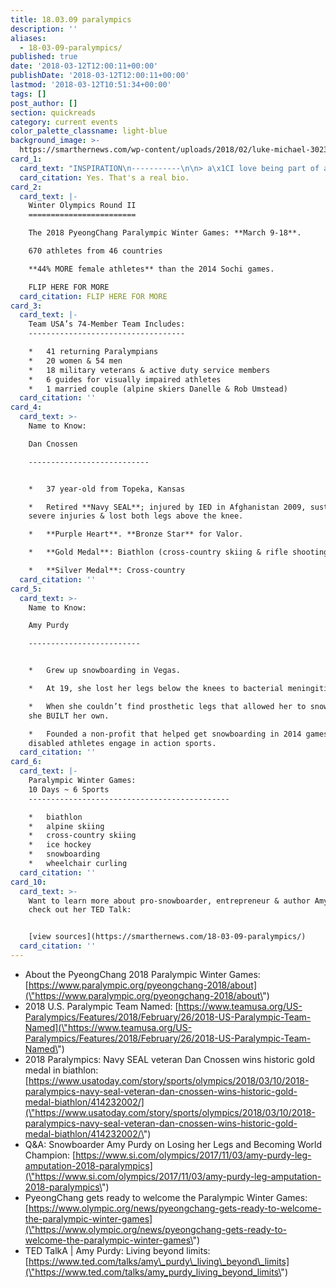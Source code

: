 ```yaml
---
title: 18.03.09 paralympics
description: ''
aliases:
  - 18-03-09-paralympics/
published: true
date: '2018-03-12T12:00:11+00:00'
publishDate: '2018-03-12T12:00:11+00:00'
lastmod: '2018-03-12T10:51:34+00:00'
tags: []
post_author: []
section: quickreads
category: current events
color_palette_classname: light-blue
background_image: >-
  https://smarthernews.com/wp-content/uploads/2018/02/luke-michael-302392-1-360x360.jpg
card_1:
  card_text: "INSPIRATION\n-----------\n\n> a\x1CI love being part of a team in the military, and when I became injured I was looking to seek that out again.”\n> \n> Dan Cnossen, Retired Navy SEAL, Gold & Silver Paralympic Medalist, Purple Heart, Bronze Medal, pursuing second Master's Degree at Harvard.\n\nYes. That's a real bio."
  card_citation: Yes. That's a real bio.
card_2:
  card_text: |-
    Winter Olympics Round II
    ========================

    The 2018 PyeongChang Paralympic Winter Games: **March 9-18**.

    670 athletes from 46 countries

    **44% MORE female athletes** than the 2014 Sochi games.

    FLIP HERE FOR MORE
  card_citation: FLIP HERE FOR MORE
card_3:
  card_text: |-
    Team USA’s 74-Member Team Includes:
    -----------------------------------

    *   41 returning Paralympians
    *   20 women & 54 men
    *   18 military veterans & active duty service members
    *   6 guides for visually impaired athletes
    *   1 married couple (alpine skiers Danelle & Rob Umstead)
  card_citation: ''
card_4:
  card_text: >-
    Name to Know:  

    Dan Cnossen

    ---------------------------


    *   37 year-old from Topeka, Kansas

    *   Retired **Navy SEAL**; injured by IED in Afghanistan 2009, sustained
    severe injuries & lost both legs above the knee.

    *   **Purple Heart**. **Bronze Star** for Valor.

    *   **Gold Medal**: Biathlon (cross-country skiing & rifle shooting)

    *   **Silver Medal**: Cross-country
  card_citation: ''
card_5:
  card_text: >-
    Name to Know:  

    Amy Purdy

    -------------------------


    *   Grew up snowboarding in Vegas.

    *   At 19, she lost her legs below the knees to bacterial meningitis.

    *   When she couldn’t find prosthetic legs that allowed her to snowboard,
    she BUILT her own.

    *   Founded a non-profit that helped get snowboarding in 2014 games & helps
    disabled athletes engage in action sports.
  card_citation: ''
card_6:
  card_text: |-
    Paralympic Winter Games:  
    10 Days ~ 6 Sports
    ---------------------------------------------

    *   biathlon
    *   alpine skiing
    *   cross-country skiing
    *   ice hockey
    *   snowboarding
    *   wheelchair curling
  card_citation: ''
card_10:
  card_text: >-
    Want to learn more about pro-snowboarder, entrepreneur & author Amy Purdy,
    check out her TED Talk:


    [view sources](https://smarthernews.com/18-03-09-paralympics/)
  card_citation: ''
---
```

*   About the PyeongChang 2018 Paralympic Winter Games: [https://www.paralympic.org/pyeongchang-2018/about](\"https://www.paralympic.org/pyeongchang-2018/about\")
*   2018 U.S. Paralympic Team Named: [https://www.teamusa.org/US-Paralympics/Features/2018/February/26/2018-US-Paralympic-Team-Named](\"https://www.teamusa.org/US-Paralympics/Features/2018/February/26/2018-US-Paralympic-Team-Named\")
*   2018 Paralympics: Navy SEAL veteran Dan Cnossen wins historic gold medal in biathlon: [https://www.usatoday.com/story/sports/olympics/2018/03/10/2018-paralympics-navy-seal-veteran-dan-cnossen-wins-historic-gold-medal-biathlon/414232002/](\"https://www.usatoday.com/story/sports/olympics/2018/03/10/2018-paralympics-navy-seal-veteran-dan-cnossen-wins-historic-gold-medal-biathlon/414232002/\")
*   Q&A: Snowboarder Amy Purdy on Losing her Legs and Becoming World Champion: [https://www.si.com/olympics/2017/11/03/amy-purdy-leg-amputation-2018-paralympics](\"https://www.si.com/olympics/2017/11/03/amy-purdy-leg-amputation-2018-paralympics\")
*   PyeongChang gets ready to welcome the Paralympic Winter Games: [https://www.olympic.org/news/pyeongchang-gets-ready-to-welcome-the-paralympic-winter-games](\"https://www.olympic.org/news/pyeongchang-gets-ready-to-welcome-the-paralympic-winter-games\")
*   TED TalkA | Amy Purdy: Living beyond limits: [https://www.ted.com/talks/amy\_purdy\_living\_beyond\_limits](\"https://www.ted.com/talks/amy_purdy_living_beyond_limits\")